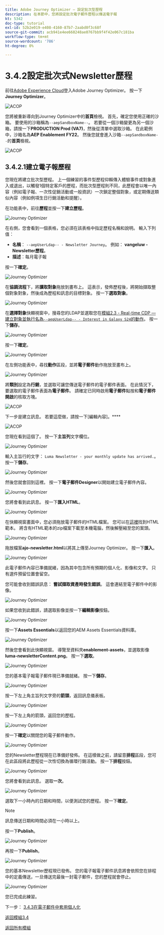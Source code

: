 ```yaml
---
title: Adobe Journey Optimizer — 設定批次型歷程
description: 在本節中，您將設定批次電子郵件歷程以傳送電子報
kt: 5342
doc-type: tutorial
exl-id: 52b2e019-e408-4160-87b7-2aabd0f3c68f
source-git-commit: acb941e4ee668248ae0767bb9f4f42e067c181ba
workflow-type: tm+mt
source-wordcount: '786'
ht-degree: 0%

---
```


# 3.4.2設定批次式Newsletter歷程

前往[Adobe Experience Cloud](https://experience.adobe.com)登入Adobe Journey Optimizer。 按一下&#x200B;**Journey Optimizer**。

![ACOP](./../../../modules/ajo-b2c/module3.2/images/acophome.png)

您將被重新導向到Journey Optimizer中的&#x200B;**首頁**&#x200B;檢視。 首先，確定您使用正確的沙箱。 要使用的沙箱稱為`--aepSandboxName--`。 若要從一個沙箱變更為另一個沙箱，請按一下&#x200B;**PRODUCTION Prod (VA7)**，然後從清單中選取沙箱。 在此範例中，沙箱名為&#x200B;**AEP Enablement FY22**。 然後您就會進入沙箱`--aepSandboxName--`的&#x200B;**首頁**&#x200B;檢視。

![ACOP](./../../../modules/ajo-b2c/module3.2/images/acoptriglp.png)

## 3.4.2.1建立電子報歷程

您現在將建立批次型歷程。 上一個練習的事件型歷程仰賴傳入體驗事件或對象進入或退出，以觸發1個特定客戶的歷程，而批次型歷程則不同，此歷程會以唯一內容（例如電子報、一次性促銷活動或一般資訊）一次鎖定整個對象，或定期傳送類似內容（例如例項生日行銷活動和提醒）。

在功能表中，前往&#x200B;**歷程**&#x200B;並按一下&#x200B;**建立歷程**。

![Journey Optimizer](./images/oc43.png)

在右側，您會看到一個表格，您必須在該表格中指定歷程名稱和說明。 輸入下列值：

- **名稱**： `--aepUserLdap-- - Newsletter Journey`。 例如： **vangeluw - Newsletter歷程**。
- **描述**：每月電子報

按一下&#x200B;**確定**。

![Journey Optimizer](./images/batchj2.png)

在&#x200B;**協調流程**&#x200B;下，將&#x200B;**讀取對象**&#x200B;拖放到畫布上。 這表示，發佈歷程後，將開始擷取整個對象對象，然後成為歷程和訊息的目標對象。 按一下&#x200B;**選取對象**。

![Journey Optimizer](./images/batchj3.png)

在&#x200B;**選擇對象**&#x200B;快顯視窗中，搜尋您的LDAP並選取您在[模組2.3 - Real-time CDP — 建立對象並執行名為`--aepUserLdap-- - Interest in Galaxy S24`的動作](./../../../modules/rtcdp-b2c/module2.3/real-time-cdp-build-a-segment-take-action.md)。 按一下&#x200B;**儲存**。

![Journey Optimizer](./images/batchj5.png)

按一下&#x200B;**確定**。

![Journey Optimizer](./images/batchj6.png)

在左側功能表中，尋找&#x200B;**動作**&#x200B;區段，並將&#x200B;**電子郵件**&#x200B;動作拖放至畫布上。

![Journey Optimizer](./images/batchj7.png)

將&#x200B;**類別**&#x200B;設定為&#x200B;**行銷**，並選取可讓您傳送電子郵件的電子郵件表面。 在此情況下，要選取的電子郵件表面為&#x200B;**電子郵件**。 請確定已同時啟用&#x200B;**電子郵件**&#x200B;點按和&#x200B;**電子郵件開啟**&#x200B;的核取方塊。

![ACOP](./images/journeyactions1eee.png)

下一步是建立訊息。 若要這麼做，請按一下[編輯內容]。****

![ACOP](./images/journeyactions2.png)

您現在看到這個了。 按一下&#x200B;**主旨列**&#x200B;文字欄位。

![Journey Optimizer](./images/batch4.png)

輸入主旨行的文字： `Luma Newsletter - your monthly update has arrived.`。 按一下&#x200B;**儲存**。

![Journey Optimizer](./images/batch5.png)

然後您就會回到這裡。 按一下&#x200B;**電子郵件Designer**&#x200B;以開始建立電子郵件內容。

![Journey Optimizer](./images/batch6.png)

您將會看到此訊息。 按一下&#x200B;**匯入HTML**。

![Journey Optimizer](./images/batch7.png)

在快顯視窗畫面中，您必須拖放電子郵件的HTML檔案。 您可以在[這裡](./../../../assets/html/ajo-newsletter.html.zip)找到HTML範本。 將含有HTML範本的zip檔案下載至本機電腦，然後解壓縮至您的案頭。

![Journey Optimizer](./images/html1.png)

拖放檔案&#x200B;**ajo-newsletter.html**&#x200B;以將其上傳至Journey Optimizer。 按一下&#x200B;**匯入**。

![Journey Optimizer](./images/batch8.png)

此電子郵件內容已準備就緒，因為其中包含所有預期的個人化、影像和文字。 只有選件預留位置會留空。

您可能會收到錯誤訊息： **嘗試擷取資產時發生錯誤**。 這會連結至電子郵件中的影像。

![Journey Optimizer](./images/errorfetch.png)

如果您收到此錯誤，請選取影像並按一下&#x200B;**編輯影像**&#x200B;按鈕。

![Journey Optimizer](./images/errorfetch1.png)

按一下&#x200B;**Assets Essentials**&#x200B;以返回您的AEM Assets Essentials資料庫。

![Journey Optimizer](./images/errorfetch2.png)

然後您會看到此快顯視窗。 導覽至資料夾&#x200B;**enablement-assets**，並選取影像&#x200B;**luma-newsletterContent.png**。 按一下&#x200B;**選取**。

![Journey Optimizer](./images/errorfetch3.png)

您的基本電子報電子郵件現已準備就緒。 按一下&#x200B;**儲存**。

![Journey Optimizer](./images/ready.png)

按一下左上角主旨列文字旁的&#x200B;**箭頭**，返回訊息儀表板。

![Journey Optimizer](./images/batch9.png)

按一下左上角的箭頭，返回您的歷程。

![Journey Optimizer](./images/oc79aeee.png)

按一下&#x200B;**確定**&#x200B;以關閉您的電子郵件動作。

![Journey Optimizer](./images/oc79beee.png)

您的Newsletter歷程現在已準備好發佈。 在這樣做之前，請留意&#x200B;**排程**&#x200B;區段，您可在此區段將此歷程從一次性切換為循環行銷活動。 按一下&#x200B;**排程**&#x200B;按鈕。

![Journey Optimizer](./images/batchj12.png)

您將會看到此訊息。 選取&#x200B;**一次**。

![Journey Optimizer](./images/sch1.png)

選取下一小時內的日期和時間，以便測試您的歷程。 按一下&#x200B;**確定**。

>[!NOTE]
>
>訊息傳送日期和時間必須在一小時以上。

按一下&#x200B;**Publish**。

![Journey Optimizer](./images/batchj13.png)

再按一下&#x200B;**Publish**。

![Journey Optimizer](./images/batchj14.png)

您的基本Newsletter歷程現已發佈。 您的電子報電子郵件訊息將會依照您在排程中的定義傳送，一旦傳送完最後一封電子郵件，您的歷程就會停止。

![Journey Optimizer](./images/batchj14eee.png)

您已完成此練習。

下一步： [3.4.3在電子郵件中套用個人化](./ex3.md)

[返回模組3.4](./journeyoptimizer.md)

[返回所有模組](../../../overview.md)
